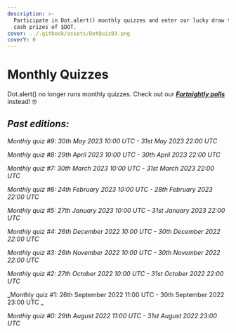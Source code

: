 ```yaml
---
description: >-
  Participate in Dot.alert() monthly quizzes and enter our lucky draw to win
  cash prizes of $DOT.
cover: ../.gitbook/assets/DotQuiz03.png
coverY: 0
---
```


# Monthly Quizzes

Dot.alert() no longer runs monthly quizzes. Check out our [_**Fortnightly polls**_](fortnightly-polls.md) instead! 🤓



## _**Past editions:**_

_Monthly quiz #9: 30th May 2023 10:00 UTC - 31st May 2023 22:00 UTC_

_Monthly quiz #8: 29th April 2023 10:00 UTC - 30th April 2023 22:00 UTC_

_Monthly quiz #7: 30th March 2023 10:00 UTC - 31st March 2023 22:00 UTC_

_Monthly quiz #6: 24th February 2023 10:00 UTC - 28th February 2023 22:00 UTC_

_Monthly quiz #5: 27th January 2023 10:00 UTC - 31st January 2023 22:00 UTC_

_Monthly quiz #4: 26th December 2022 10:00 UTC - 30th December 2022 22:00 UTC_

_Monthly quiz #3: 26th November 2022 10:00 UTC - 30th November 2022 22:00 UTC_

_Monthly quiz #2: 27th October 2022 10:00 UTC - 31st October 2022 22:00 UTC_

_Monthly quiz #1: 26th September 2022 11:00 UTC - 30th September 2022 23:00 UTC _&#x20;

_Monthly quiz #0: 29th August 2022 11:00 UTC - 31st August 2022 23:00 UTC_&#x20;

